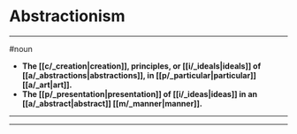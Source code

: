 # Abstractionism
---
#noun
- **The [[c/_creation|creation]], principles, or [[i/_ideals|ideals]] of [[a/_abstractions|abstractions]], in [[p/_particular|particular]] [[a/_art|art]].**
- **The [[p/_presentation|presentation]] of [[i/_ideas|ideas]] in an [[a/_abstract|abstract]] [[m/_manner|manner]].**
---
---

